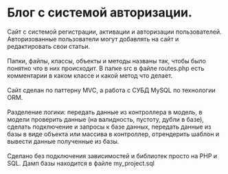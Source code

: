 # Блог с системой авторизации.
Сайт с системой регистрации, активации и авторизации пользователей.
Авторизованные пользователи могут добавлять на сайт и редактировать свои статьи. </br></br>
Папки, файлы, классы, объекты и методы названы так, чтобы было понятно что в них происходит. 
В папке src в файле routes.php есть комментарии в каком классе и какой метод что делает. </br></br>
Сайт сделан по паттерну MVC, а работа с СУБД MySQL по технологии ORM. </br></br>
Разделение логики: передать данные из контроллера в модель, в модели проверить данные (на валидность, пустоту, дубли в базе), сделать подключение и запросы к базе данных, передать данные из базы в виде объекта или массива в контроллер, отрендерить шаблон и вывести данные полученные из базы. </br></br>
Сделано без подключения зависимостей и библиотек просто на PHP и SQL.
Дамп базы находится в файле my_project.sql
